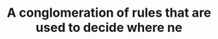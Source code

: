 ---
layout: answer
title: "A conglomeration of rules that are used to decide where ne"
blurb: "<p>This definition is from Amazon <q>Route table — A set of rules, called routes, that are used to determine where network traffic is directed.</q></p>
<p"
quid: 221
---